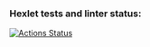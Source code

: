 ### Hexlet tests and linter status:
[![Actions Status](https://github.com/Doom3444/java-project-71/actions/workflows/hexlet-check.yml/badge.svg)](https://github.com/Doom3444/java-project-71/actions)